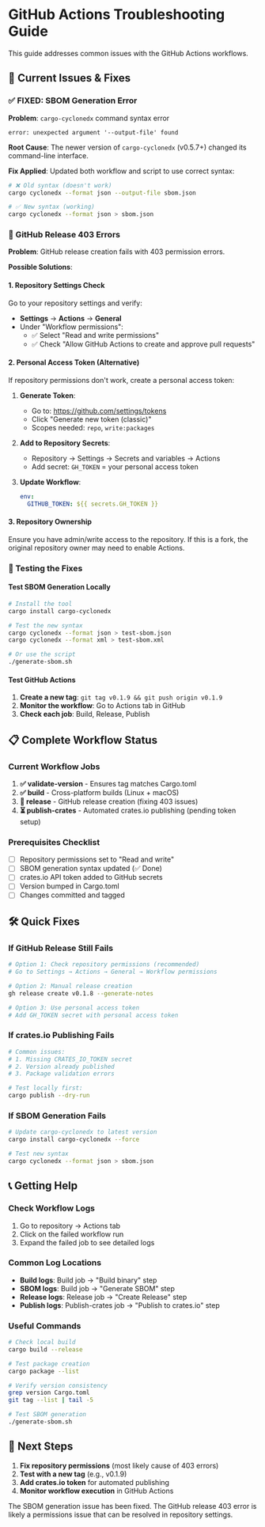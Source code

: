 # GitHub Actions Troubleshooting Guide

This guide addresses common issues with the GitHub Actions workflows.

## 🚨 Current Issues & Fixes

### ✅ FIXED: SBOM Generation Error

**Problem**: `cargo-cyclonedx` command syntax error
```
error: unexpected argument '--output-file' found
```

**Root Cause**: The newer version of `cargo-cyclonedx` (v0.5.7+) changed its command-line interface.

**Fix Applied**: Updated both workflow and script to use correct syntax:
```bash
# ❌ Old syntax (doesn't work)
cargo cyclonedx --format json --output-file sbom.json

# ✅ New syntax (working)
cargo cyclonedx --format json > sbom.json
```

### 🔧 GitHub Release 403 Errors

**Problem**: GitHub release creation fails with 403 permission errors.

**Possible Solutions**:

#### 1. Repository Settings Check
Go to your repository settings and verify:
- **Settings** → **Actions** → **General**
- Under "Workflow permissions":
  - ✅ Select "Read and write permissions"
  - ✅ Check "Allow GitHub Actions to create and approve pull requests"

#### 2. Personal Access Token (Alternative)
If repository permissions don't work, create a personal access token:

1. **Generate Token**:
   - Go to: https://github.com/settings/tokens
   - Click "Generate new token (classic)"
   - Scopes needed: `repo`, `write:packages`

2. **Add to Repository Secrets**:
   - Repository → Settings → Secrets and variables → Actions
   - Add secret: `GH_TOKEN` = your personal access token

3. **Update Workflow**:
   ```yaml
   env:
     GITHUB_TOKEN: ${{ secrets.GH_TOKEN }}
   ```

#### 3. Repository Ownership
Ensure you have admin/write access to the repository. If this is a fork, the original repository owner may need to enable Actions.

### 🎯 Testing the Fixes

#### Test SBOM Generation Locally
```bash
# Install the tool
cargo install cargo-cyclonedx

# Test the new syntax
cargo cyclonedx --format json > test-sbom.json
cargo cyclonedx --format xml > test-sbom.xml

# Or use the script
./generate-sbom.sh
```

#### Test GitHub Actions
1. **Create a new tag**: `git tag v0.1.9 && git push origin v0.1.9`
2. **Monitor the workflow**: Go to Actions tab in GitHub
3. **Check each job**: Build, Release, Publish

## 📋 Complete Workflow Status

### Current Workflow Jobs

1. **✅ validate-version** - Ensures tag matches Cargo.toml
2. **✅ build** - Cross-platform builds (Linux + macOS)  
3. **🔧 release** - GitHub release creation (fixing 403 issues)
4. **⏳ publish-crates** - Automated crates.io publishing (pending token setup)

### Prerequisites Checklist

- [ ] Repository permissions set to "Read and write"
- [ ] SBOM generation syntax updated (✅ Done)
- [ ] crates.io API token added to GitHub secrets
- [ ] Version bumped in Cargo.toml
- [ ] Changes committed and tagged

## 🛠️ Quick Fixes

### If GitHub Release Still Fails
```bash
# Option 1: Check repository permissions (recommended)
# Go to Settings → Actions → General → Workflow permissions

# Option 2: Manual release creation
gh release create v0.1.8 --generate-notes

# Option 3: Use personal access token
# Add GH_TOKEN secret with personal access token
```

### If crates.io Publishing Fails
```bash
# Common issues:
# 1. Missing CRATES_IO_TOKEN secret
# 2. Version already published  
# 3. Package validation errors

# Test locally first:
cargo publish --dry-run
```

### If SBOM Generation Fails
```bash
# Update cargo-cyclonedx to latest version
cargo install cargo-cyclonedx --force

# Test new syntax
cargo cyclonedx --format json > sbom.json
```

## 📞 Getting Help

### Check Workflow Logs
1. Go to repository → Actions tab
2. Click on the failed workflow run
3. Expand the failed job to see detailed logs

### Common Log Locations
- **Build logs**: Build job → "Build binary" step
- **SBOM logs**: Build job → "Generate SBOM" step  
- **Release logs**: Release job → "Create Release" step
- **Publish logs**: Publish-crates job → "Publish to crates.io" step

### Useful Commands
```bash
# Check local build
cargo build --release

# Test package creation
cargo package --list

# Verify version consistency
grep version Cargo.toml
git tag --list | tail -5

# Test SBOM generation
./generate-sbom.sh
```

## 🎯 Next Steps

1. **Fix repository permissions** (most likely cause of 403 errors)
2. **Test with a new tag** (e.g., v0.1.9)
3. **Add crates.io token** for automated publishing
4. **Monitor workflow execution** in GitHub Actions

The SBOM generation issue has been fixed. The GitHub release 403 error is likely a permissions issue that can be resolved in repository settings.
